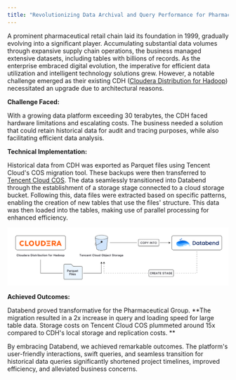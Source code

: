 ```yaml
---
title: "Revolutionizing Data Archival and Query Performance for Pharmaceutical Group"
---
```


A prominent pharmaceutical retail chain laid its foundation in 1999, gradually evolving into a significant player. Accumulating substantial data volumes through expansive supply chain operations, the business managed extensive datasets, including tables with billions of records. As the enterprise embraced digital evolution, the imperative for efficient data utilization and intelligent technology solutions grew. However, a notable challenge emerged as their existing CDH ([Cloudera Distribution for Hadoop](https://www.cloudera.com/products/open-source/apache-hadoop/key-cdh-components.html)) necessitated an upgrade due to architectural reasons.

**Challenge Faced:**

With a growing data platform exceeding 30 terabytes, the CDH faced hardware limitations and escalating costs. The business needed a solution that could retain historical data for audit and tracing purposes, while also facilitating efficient data analysis.

**Technical Implementation:**

Historical data from CDH was exported as Parquet files using Tencent Cloud's COS migration tool. These backups were then transferred to [Tencent Cloud COS](https://www.tencentcloud.com/products/cos). The data seamlessly transitioned into Databend through the establishment of a storage stage connected to a cloud storage bucket. Following this, data files were extracted based on specific patterns, enabling the creation of new tables that use the files' structure. This data was then loaded into the tables, making use of parallel processing for enhanced efficiency.

![Alt text](../../public/img/usecase/cdh.png)

**Achieved Outcomes:**

Databend proved transformative for the Pharmaceutical Group. **The migration resulted in a 2x increase in query and loading speed for large table data. Storage costs on Tencent Cloud COS plummeted around 15x compared to CDH's local storage and replication costs. **

By embracing Databend, we achieved remarkable outcomes. The platform's user-friendly interactions, swift queries, and seamless transition for historical data queries significantly shortened project timelines, improved efficiency, and alleviated business concerns.
